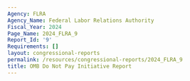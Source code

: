 ```yaml
---
Agency: FLRA
Agency_Name: Federal Labor Relations Authority
Fiscal_Year: 2024
Page_Name: 2024_FLRA_9
Report_Id: '9'
Requirements: []
layout: congressional-reports
permalink: /resources/congressional-reports/2024_FLRA_9
title: OMB Do Not Pay Initiative Report
---
```

